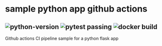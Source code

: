 # sample python app github actions
![python-version](https://github.com/abbaasalif/sample_python_app_github_actions/actions/workflows/python-version.yml/badge.svg)
![pytest passing](https://github.com/abbaasalif/sample_python_app_github_actions/actions/workflows/pytest.yml/badge.svg)
![docker build](https://github.com/abbaasalif/sample_python_app_github_actions/actions/workflows/docker-build.yml/badge.svg)
--------
Github actions CI pipeline sample for a python flask app
